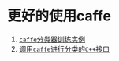 # 更好的使用caffe

1. [`caffe`分类器训练实例](./doc/classify_scripts)      
2. [调用`caffe`进行分类的`C++`接口](./doc/howToCallCaffeModelWithCppAPI.md)    

